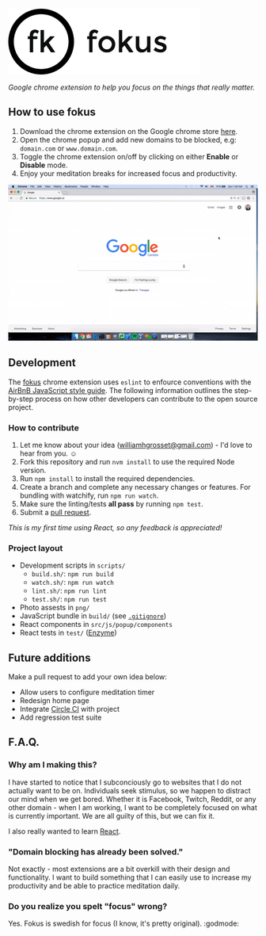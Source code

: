 ![alt-text](https://github.com/williamgrosset/fokus/blob/master/png/fokus_title.png 'fokus')  
  
*Google chrome extension to help you focus on the things that really matter.*

## How to use fokus
1. Download the chrome extension on the Google chrome store [here](https://chrome.google.com/webstore/detail/fokus/kapnmpfkldbacoamceiggkcoaepfgiea?hl=en-US).
2. Open the chrome popup and add new domains to be blocked, e.g: `domain.com` or `www.domain.com`.
3. Toggle the chrome extension on/off by clicking on either **Enable** or **Disable** mode.
4. Enjoy your meditation breaks for increased focus and productivity.  

![](https://github.com/williamgrosset/fokus/blob/master/png/example.gif)

## Development
The [fokus](https://chrome.google.com/webstore/detail/fokus/kapnmpfkldbacoamceiggkcoaepfgiea?hl=en-US) chrome extension uses `eslint` to enfource conventions with the [AirBnB JavaScript style guide](https://github.com/airbnb/javascript). The following information outlines the step-by-step process on how other developers can contribute to the open source project.

### How to contribute
1. Let me know about your idea (williamhgrosset@gmail.com) - I'd love to hear from you. :relaxed:
2. Fork this repository and run `nvm install` to use the required Node version.
3. Run `npm install` to install the required dependencies.
4. Create a branch and complete any necessary changes or features. For bundling with watchify, run `npm run watch`.
5. Make sure the linting/tests **all pass** by running `npm test`.
6. Submit a [pull request](https://help.github.com/articles/creating-a-pull-request-from-a-fork/).

*This is my first time using React, so any feedback is appreciated!*

### Project layout
+ Development scripts in `scripts/`
  * `build.sh/`: `npm run build`
  * `watch.sh/`: `npm run watch`
  * `lint.sh/`: `npm run lint`
  * `test.sh/`: `npm run test`
+ Photo assests in `png/`
+ JavaScript bundle in `build/` (see [`.gitignore`](https://github.com/williamgrosset/fokus/blob/master/.gitignore#L5))
+ React components in ```src/js/popup/components```
+ React tests in ```test/``` ([Enzyme](https://github.com/airbnb/enzyme))

## Future additions
Make a pull request to add your own idea below:
+ Allow users to configure meditation timer
+ Redesign home page
+ Integrate [Circle CI](https://circleci.com/) with project
+ Add regression test suite

## F.A.Q.
### Why am I making this?
I have started to notice that I subconciously go to websites that I do not actually want to be on. Individuals seek stimulus, so we happen to distract our mind when we get bored. Whether it is Facebook, Twitch, Reddit, or any other domain - when I am working, I want to be completely focused on what is currently important. We are all guilty of this, but we can fix it. 

I also really wanted to learn [React](https://facebook.github.io/react/).

### "Domain blocking has already been solved."
Not exactly - most extensions are a bit overkill with their design and functionality. I want to build something that I can easily use to increase my productivity and be able to practice meditation daily.

### Do you realize you spelt "focus" wrong?
Yes. Fokus is swedish for focus (I know, it's pretty original). :godmode:
